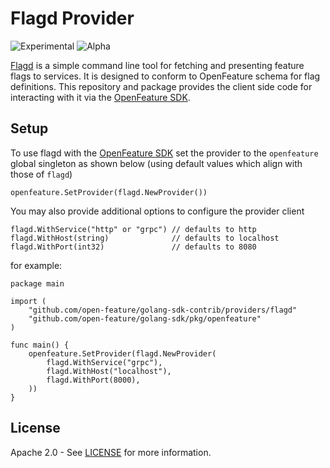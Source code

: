 # Flagd Provider

![Experimental](https://img.shields.io/badge/experimental-breaking%20changes%20allowed-yellow)
![Alpha](https://img.shields.io/badge/alpha-release-red)

[Flagd](https://github.com/open-feature/flagd) is a simple command line tool for fetching and presenting feature flags to services. It is designed to conform to OpenFeature schema for flag definitions. This repository and package provides the client side code for interacting with it via the [OpenFeature SDK](https://github.com/open-feature/golang-sdk).

## Setup
To use flagd with the [OpenFeature SDK](https://github.com/open-feature/golang-sdk) set the provider to the `openfeature` global singleton as shown below (using default values which align with those of `flagd`)
```
openfeature.SetProvider(flagd.NewProvider())
```  
You may also provide additional options to configure the provider client
```
flagd.WithService("http" or "grpc") // defaults to http
flagd.WithHost(string)              // defaults to localhost
flagd.WithPort(int32)               // defaults to 8080
```
for example:
```
package main

import (
	"github.com/open-feature/golang-sdk-contrib/providers/flagd"
    "github.com/open-feature/golang-sdk/pkg/openfeature"
)

func main() {
    openfeature.SetProvider(flagd.NewProvider(
        flagd.WithService("grpc"),
        flagd.WithHost("localhost"),
        flagd.WithPort(8000),
    ))
}

```

## License

Apache 2.0 - See [LICENSE](./license) for more information.